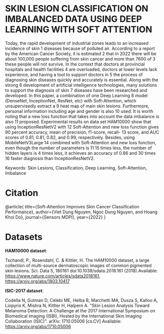 # SKIN LESION CLASSIFICATION ON IMBALANCED DATA USING DEEP LEARNING WITH SOFT ATTENTION

Today, the rapid development of industrial zones leads to an increased incidence of skin 1
diseases because of polluted air. According to a report by the American Cancer Society, it is estimated 2
that in 2022 there will be about 100,000 people suffering from skin cancer and more than 7600 of 3
these people will not survive. In the context that doctors at provincial hospitals and health facilities 4
are overloaded, doctors at lower levels lack experience, and having a tool to support doctors in 5
the process of diagnosing skin diseases quickly and accurately is essential. Along with the strong 6
development of artificial intelligence technologies, many solutions to support the diagnosis of skin 7
diseases have been researched and developed. In this paper, a combination of one Deep Learning 8
model (DenseNet, InceptionNet, ResNet, etc) with Soft-Attention, which unsupervisedly extract a 9
heat map of main skin lesions. Furthermore, personal information including age and gender is also 10
used. It is worth noting that a new loss function that takes into account the data imbalance is also 11
proposed. Experimental results on data set HAM10000 show that using InceptionResNetV2 with 12
Soft-Attention and new loss function gives 90 percent accuracy, mean of precision, f1-score, recall- 13
score, and AUC scores of 0.81, 0.81, 0.82, and 0.99, respectively. Besides, using MobileNetV3Large 14
combined with Soft-Attention and new loss function, even though the number of parameters is 11 15
times less, the number of hidden layers is 4 times less, it achieves an accuracy of 0.86 and 30 times 16
faster diagnosis than InceptionResNetV2.

Keywords: Skin Lesions, Classification, Deep Learning, Soft-Attention, Imbalance

# Citation
@article{
  title={Soft-Attention Improves Skin Cancer Classification Performance},
  author={Viet Dung Nguyen, Ngoc Dung Nguyen, and Hoang Khoi Do},
  journal={Sensors MDPI},
  year={2022}
}

# Datasets

**HAM10000  dataset**:

Tschandl, P., Rosendahl, C. & Kittler, H. The HAM10000 dataset, a large collection of multi-source dermatoscopic images of common pigmented skin lesions. 
Sci. Data 5, 180161 doi:10.1038/sdata.2018.161 (2018).Available: https://www.nature.com/articles/sdata2018161, https://arxiv.org/abs/1803.10417

**ISIC-2017 dataset**:

Codella N, Gutman D, Celebi ME, Helba B, Marchetti MA, Dusza S, Kalloo A, Liopyris K, Mishra N, Kittler H, Halpern A. 
"Skin Lesion Analysis Toward Melanoma Detection: A Challenge at the 2017 International Symposium on Biomedical Imaging (ISBI), 
Hosted by the International Skin Imaging Collaboration (ISIC)". arXiv: 1710.05006 [cs.CV] Available: https://arxiv.org/abs/1710.05006 
